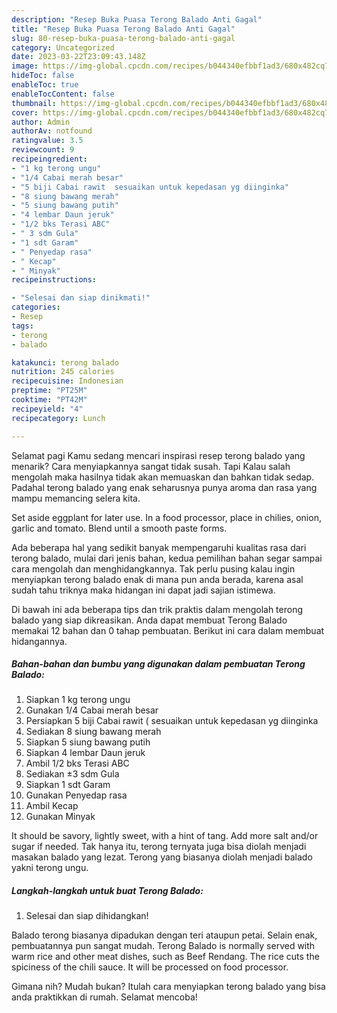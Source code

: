 ```yaml
---
description: "Resep Buka Puasa Terong Balado Anti Gagal"
title: "Resep Buka Puasa Terong Balado Anti Gagal"
slug: 80-resep-buka-puasa-terong-balado-anti-gagal
category: Uncategorized
date: 2023-03-22T23:09:43.148Z
image: https://img-global.cpcdn.com/recipes/b044340efbbf1ad3/680x482cq70/terong-balado-foto-resep-utama.jpg
hideToc: false
enableToc: true
enableTocContent: false
thumbnail: https://img-global.cpcdn.com/recipes/b044340efbbf1ad3/680x482cq70/terong-balado-foto-resep-utama.jpg
cover: https://img-global.cpcdn.com/recipes/b044340efbbf1ad3/680x482cq70/terong-balado-foto-resep-utama.jpg
author: Admin
authorAv: notfound
ratingvalue: 3.5
reviewcount: 9
recipeingredient:
- "1 kg terong ungu"
- "1/4 Cabai merah besar"
- "5 biji Cabai rawit  sesuaikan untuk kepedasan yg diinginka"
- "8 siung bawang merah"
- "5 siung bawang putih"
- "4 lembar Daun jeruk"
- "1/2 bks Terasi ABC"
- " 3 sdm Gula"
- "1 sdt Garam"
- " Penyedap rasa"
- " Kecap"
- " Minyak"
recipeinstructions:

- "Selesai dan siap dinikmati!"
categories:
- Resep
tags:
- terong
- balado

katakunci: terong balado 
nutrition: 245 calories
recipecuisine: Indonesian
preptime: "PT25M"
cooktime: "PT42M"
recipeyield: "4"
recipecategory: Lunch

---
```



Selamat pagi Kamu sedang mencari inspirasi resep terong balado yang menarik? Cara menyiapkannya sangat tidak susah. Tapi Kalau salah mengolah maka hasilnya tidak akan memuaskan dan bahkan tidak sedap. Padahal terong balado yang enak seharusnya punya aroma dan rasa yang mampu memancing selera kita.


Set aside eggplant for later use. In a food processor, place in chilies, onion, garlic and tomato. Blend until a smooth paste forms.

Ada beberapa hal yang sedikit banyak mempengaruhi kualitas rasa dari terong balado, mulai dari jenis bahan, kedua pemilihan bahan segar sampai cara mengolah dan menghidangkannya. Tak perlu pusing kalau ingin menyiapkan terong balado enak di mana pun anda berada, karena asal sudah tahu triknya maka hidangan ini dapat jadi sajian istimewa.


Di bawah ini ada beberapa tips dan trik praktis dalam mengolah terong balado yang siap dikreasikan. Anda dapat membuat Terong Balado memakai 12 bahan dan 0 tahap pembuatan. Berikut ini cara dalam membuat hidangannya.

<!--inarticleads1-->

##### Bahan-bahan dan bumbu yang digunakan dalam pembuatan Terong Balado:

1. Siapkan 1 kg terong ungu
1. Gunakan 1/4 Cabai merah besar
1. Persiapkan 5 biji Cabai rawit ( sesuaikan untuk kepedasan yg diinginka
1. Sediakan 8 siung bawang merah
1. Siapkan 5 siung bawang putih
1. Siapkan 4 lembar Daun jeruk
1. Ambil 1/2 bks Terasi ABC
1. Sediakan  ±3 sdm Gula
1. Siapkan 1 sdt Garam
1. Gunakan  Penyedap rasa
1. Ambil  Kecap
1. Gunakan  Minyak


It should be savory, lightly sweet, with a hint of tang. Add more salt and/or sugar if needed. Tak hanya itu, terong ternyata juga bisa diolah menjadi masakan balado yang lezat. Terong yang biasanya diolah menjadi balado yakni terong ungu. 

<!--inarticleads2-->

##### Langkah-langkah untuk buat Terong Balado:


1. Selesai dan siap dihidangkan!

Balado terong biasanya dipadukan dengan teri ataupun petai. Selain enak, pembuatannya pun sangat mudah. Terong Balado is normally served with warm rice and other meat dishes, such as Beef Rendang. The rice cuts the spiciness of the chili sauce. It will be processed on food processor. 

Gimana nih? Mudah bukan? Itulah cara menyiapkan terong balado yang bisa anda praktikkan di rumah. Selamat mencoba!
